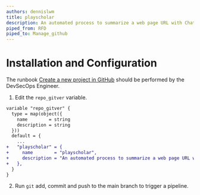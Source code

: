 ```yaml
---
authors: dennislwm
title: playscholar
description: An automated process to summarize a web page URL with ChatGPT.
piped_from: RFD
piped_to: Manage_github
---
```


# Installation and Configuration

The runbook [Create a new project in GitHub][r01] should be performed by the DevSecOps Engineer.

[r01]: https://gitlab.com/dso-coe/manage-github/-/wikis/Execution#create-a-new-project-in-github

1. Edit the `repo_gitver` variable.

```diff
variable "repo_gitver" {
  type = map(object({
    name        = string
    description = string
  }))
  default = {
    ...
+   "playscholar" = {
+     name        = "playscholar",
+     description = "An automated process to summarize a web page URL with ChatGPT."
+   },
  }
}
```

2. Run `git` add, commit and push to the main branch to trigger a pipeline.
